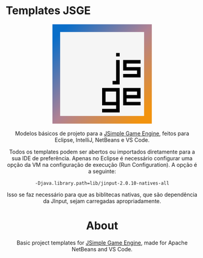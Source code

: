 # Templates JSGE

<div style="width: 100%; text-align: center;">
    <img style="width:260px" src="https://github.com/davidbuzatto/Templates-JSGE/blob/master/JSGENetBeans/resources/images/logoJSGE.png" width="288px">
<div>

Modelos básicos de projeto para a [JSimple Game Engine](https://github.com/davidbuzatto/JSGE), feitos para Eclipse, IntelliJ, NetBeans e VS Code.

Todos os templates podem ser abertos ou importados diretamente para a sua IDE de preferência. Apenas no Eclipse é necessário configurar uma opção da VM na configuração de execução (Run Configuration). A opção é a seguinte:

    -Djava.library.path=lib/jinput-2.0.10-natives-all

Isso se faz necessário para que as biblitecas nativas, que são dependência da JInput, sejam carregadas apropriadamente.


# About
Basic project templates for [JSimple Game Engine](https://github.com/davidbuzatto/JSGE), made for Apache NetBeans and VS Code.
